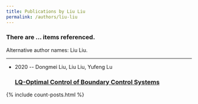 ```yaml
---
title: Publications by Liu Liu
permalink: /authors/liu-liu
---
```


<h3 id="number-posts">There are ... items referenced.</h3>
<p id='info-authors'>Alternative author names: Liu Liu.</p>
<hr />
<ul class="post-list">
<li><span class='post-meta'>2020 -- Dongmei Liu, Liu Liu, Yufeng Lu</span><h3><a class='post-link' href="{{ site.baseurl }}/lq-optimal-control-of-boundary-control-systems">LQ-Optimal Control of Boundary Control Systems</a></h3></li>

</ul>
{% include count-posts.html %}

